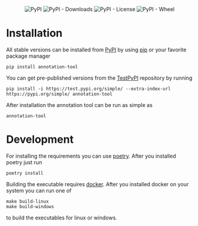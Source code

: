 <div align="center">

![PyPI](https://img.shields.io/pypi/v/annotation-tool)
![PyPI - Downloads](https://img.shields.io/pypi/dm/annotation-tool)
![PyPI - License](https://img.shields.io/pypi/l/annotation-tool?color=brightgreen)
![PyPI - Wheel](https://img.shields.io/pypi/wheel/annotation-tool)

</div>

# Installation

All stable versions can be installed from [PyPI](https://pypi.org/) by using [pip](https://pypi.org/project/pip/) or your favorite package manager

    pip install annotation-tool

You can get pre-published versions from the [TestPyPI](https://test.pypi.org/project/annotation-tool/) repository by running

    pip install -i https://test.pypi.org/simple/ --extra-index-url https://pypi.org/simple/ annotation-tool

After installation the annotation tool can be run as simple as

    annotation-tool

# Development

For installing the requirements you can use [poetry](https://python-poetry.org/). After you installed poetry just run

    poetry install

Building the executable requires [docker](https://www.docker.com/). After you installed docker on your system you can run one of

    make build-linux
    make build-windows

to build the executables for linux or windows.
